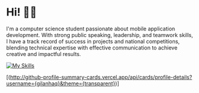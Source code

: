# Hi! 🙋‍♂️
I'm a computer science student passionate about mobile application development. With strong public speaking, leadership, and teamwork skills, I have a track record of success in projects and national competitions, blending technical expertise with effective communication to achieve creative and impactful results.

[![My Skills](https://skillicons.dev/icons?i=dart,kotlin,androidstudio,figma)](https://skillicons.dev)

[(http://github-profile-summary-cards.vercel.app/api/cards/profile-details?username={gilanhaq}&theme={transparent})]
